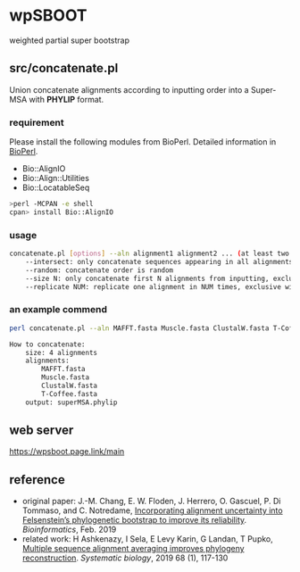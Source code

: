 # wpSBOOT
weighted partial super bootstrap

## src/concatenate.pl
Union concatenate alignments according to inputting order into a Super-MSA with **PHYLIP** format.

### requirement
Please install the following modules from BioPerl. Detailed information in <a href="https://bioperl.org/index.html">BioPerl</a>.
* Bio::AlignIO
* Bio::Align::Utilities
* Bio::LocatableSeq

```bash
>perl -MCPAN -e shell
cpan> install Bio::AlignIO
```

### usage
```bash
concatenate.pl [options] --aln alignment1 alignment2 ... (at least two alignments) --out result
	--intersect: only concatenate sequences appearing in all alignments, otherwise missing sequence is replaced with gap (default)
	--random: concatenate order is random
	--size N: only concatenate first N alignments from inputting, exclusive with replicate mode
	--replicate NUM: replicate one alignment in NUM times, exclusive with size mode
```

### an example commend
```bash
perl concatenate.pl --aln MAFFT.fasta Muscle.fasta ClustalW.fasta T-Coffee.fasta --out superMSA.phylip

How to concatenate:
	size: 4 alignments
	alignments:
		MAFFT.fasta
		Muscle.fasta
		ClustalW.fasta
		T-Coffee.fasta
	output: superMSA.phylip
```
    
## web server
https://wpsboot.page.link/main

## reference
* original paper: J.-M. Chang, E. W. Floden, J. Herrero, O. Gascuel, P. Di Tommaso, and C. Notredame, <a href="https://doi.org/10.1093/bioinformatics/btz082">Incorporating alignment uncertainty into Felsenstein’s phylogenetic bootstrap to improve its reliability</a>. *Bioinformatics*, Feb. 2019
* related work: H Ashkenazy, I Sela, E Levy Karin, G Landan, T Pupko, <a href="https://doi.org/10.1093/sysbio/syy036"> Multiple sequence alignment averaging improves phylogeny reconstruction</a>. *Systematic biology*, 2019 68 (1), 117-130
